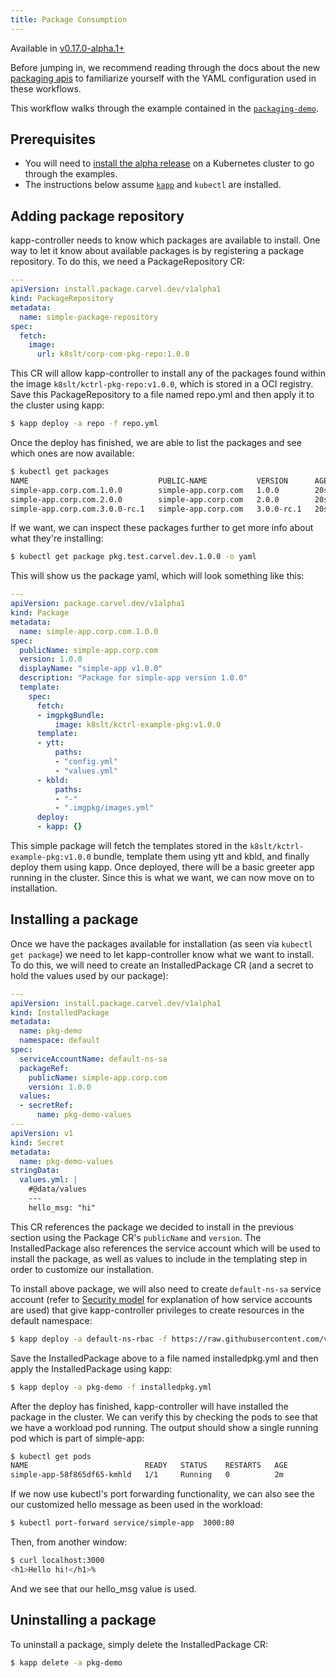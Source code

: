 ```yaml
---
title: Package Consumption
---
```


Available in [v0.17.0-alpha.1+](https://github.com/vmware-tanzu/carvel-kapp-controller/tree/dev-packaging/alpha-releases)

Before jumping in, we recommend reading through the docs about the new [packaging
apis](packaging.md) to familiarize yourself with the YAML configuration used in these
workflows.

This workflow walks through the example contained in
the [`packaging-demo`](https://github.com/vmware-tanzu/carvel-kapp-controller/tree/dev-packaging/examples/packaging-demo).

## Prerequisites

* You will need to [install the alpha release](install-alpha.md) on a Kubernetes cluster to go through the examples.
* The instructions below assume [`kapp`](/kapp) and `kubectl` are installed.

## Adding package repository

kapp-controller needs to know which packages are available to install. One way to let it know about available packages is by registering a package repository. To do this, we need a PackageRepository CR:

```yaml
---
apiVersion: install.package.carvel.dev/v1alpha1
kind: PackageRepository
metadata:
  name: simple-package-repository
spec:
  fetch:
    image:
      url: k8slt/corp-com-pkg-repo:1.0.0
```

This CR will allow kapp-controller to install any of the packages found within
the image `k8slt/kctrl-pkg-repo:v1.0.0`, which is stored in a OCI registry. Save this PackageRepository to
a file named repo.yml and then apply it to the cluster using kapp:

```bash
$ kapp deploy -a repo -f repo.yml
```

Once the deploy has finished, we are able to list the packages and see which ones are now available:

```bash
$ kubectl get packages
NAME                             PUBLIC-NAME           VERSION      AGE
simple-app.corp.com.1.0.0        simple-app.corp.com   1.0.0        20s
simple-app.corp.com.2.0.0        simple-app.corp.com   2.0.0        20s
simple-app.corp.com.3.0.0-rc.1   simple-app.corp.com   3.0.0-rc.1   20s
```

If we want, we can inspect these packages further to get more info about what they're installing:

```bash
$ kubectl get package pkg.test.carvel.dev.1.0.0 -o yaml
```

This will show us the package yaml, which will look something like this:

```yaml
---
apiVersion: package.carvel.dev/v1alpha1
kind: Package
metadata:
  name: simple-app.corp.com.1.0.0
spec:
  publicName: simple-app.corp.com
  version: 1.0.0
  displayName: "simple-app v1.0.0"
  description: "Package for simple-app version 1.0.0"
  template:
    spec:
      fetch:
      - imgpkgBundle:
          image: k8slt/kctrl-example-pkg:v1.0.0
      template:
      - ytt:
          paths:
          - "config.yml"
          - "values.yml"
      - kbld:
          paths:
          - "-"
          - ".imgpkg/images.yml"
      deploy:
      - kapp: {}
```

This simple package will fetch the templates stored in the
`k8slt/kctrl-example-pkg:v1.0.0` bundle, template them using ytt and kbld, and finally
deploy them using kapp. Once deployed, there will be a basic greeter app
running in the cluster. Since this is what we want, we can now move on to installation.

## Installing a package

Once we have the packages available for installation (as seen via `kubectl get package`) we need to let kapp-controller know what we want to install. To do this, we will need to create an InstalledPackage CR (and a secret to hold the values used by our package):

```yaml
---
apiVersion: install.package.carvel.dev/v1alpha1
kind: InstalledPackage
metadata:
  name: pkg-demo
  namespace: default
spec:
  serviceAccountName: default-ns-sa
  packageRef:
    publicName: simple-app.corp.com
    version: 1.0.0
  values:
  - secretRef:
      name: pkg-demo-values
---
apiVersion: v1
kind: Secret
metadata:
  name: pkg-demo-values
stringData:
  values.yml: |
    #@data/values
    ---
    hello_msg: "hi"
```

This CR references the package we decided to install in the previous section
using the Package CR's `publicName` and `version`. The InstalledPackage also
references the service account which will be used to install the package, as well
as values to include in the templating step in order to customize our installation.

To install above package, we will also need to create `default-ns-sa` service account (refer to [Security model](security-model.md) for explanation of how service accounts are used) that give kapp-controller privileges to create resources in the default namespace:

```bash
$ kapp deploy -a default-ns-rbac -f https://raw.githubusercontent.com/vmware-tanzu/carvel-kapp-controller/develop/examples/rbac/default-ns.yml
```

Save the InstalledPackage above to a file named installedpkg.yml and then apply the
InstalledPackage using kapp:

```bash
$ kapp deploy -a pkg-demo -f installedpkg.yml
```

After the deploy has finished, kapp-controller will have installed the package in the
cluster. We can verify this by checking the pods to see that we have a workload pod
running. The output should show a single running pod which is part of simple-app:

```bash
$ kubectl get pods
NAME                          READY   STATUS    RESTARTS   AGE
simple-app-58f865df65-kmhld   1/1     Running   0          2m
```

If we now use kubectl's port forwarding functionality, we can also see the our
customized hello message as been used in the workload:

```bash
$ kubectl port-forward service/simple-app  3000:80
```

Then, from another window:

```bash
$ curl localhost:3000
<h1>Hello hi!</h1>%
```

And we see that our hello_msg value is used.

## Uninstalling a package

To uninstall a package, simply delete the InstalledPackage CR:

```bash
$ kapp delete -a pkg-demo
```

